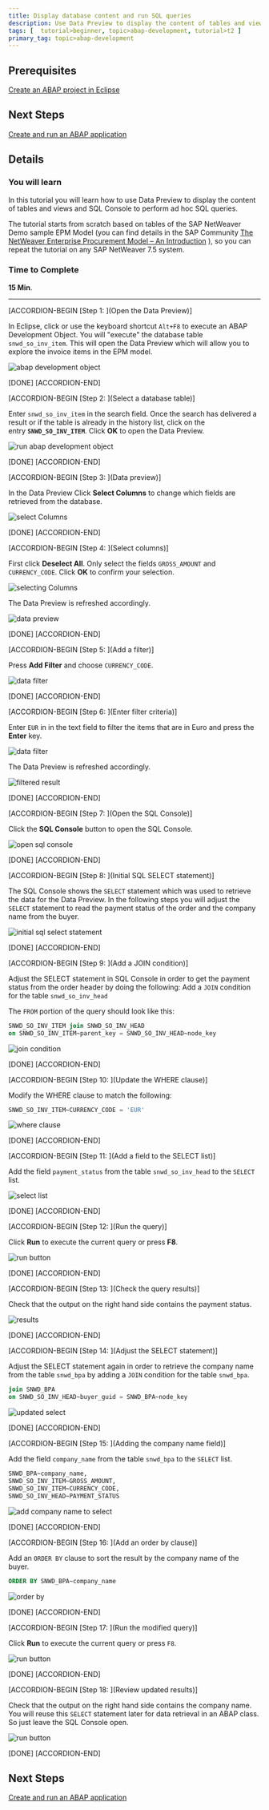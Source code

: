 ```yaml
---
title: Display database content and run SQL queries
description: Use Data Preview to display the content of tables and views and SQL Console to perform ad-hoc SQL queries
tags: [  tutorial>beginner, topic>abap-development, tutorial>t2 ]
primary_tag: topic>abap-development
---
```


## Prerequisites  
 [Create an ABAP project in Eclipse](http://www.sap.com/developer/tutorials/abap-create-project.html)


## Next Steps
[Create and run an ABAP application](http://www.sap.com/developer/tutorials/abap-create-basic-app.html)


## Details
### You will learn  
In this tutorial you will learn how to use Data Preview to display the content of tables and views and SQL Console to perform ad hoc SQL queries.

The tutorial starts from scratch based on tables of the SAP NetWeaver Demo sample EPM Model (you can find details in the SAP Community [The NetWeaver Enterprise Procurement Model – An Introduction](https://archive.sap.com/documents/docs/DOC-31458) ), so you can repeat the tutorial on any SAP NetWeaver 7.5 system.

### Time to Complete
**15 Min**.

---

[ACCORDION-BEGIN [Step 1: ](Open the Data Preview)]

In Eclipse, click or use the keyboard shortcut `Alt+F8` to execute an ABAP Development Object. You will "execute" the database table `snwd_so_inv_item`. This will open the Data Preview which will allow you to explore the invoice items in the EPM model.

![abap development object](abap-02-1.png)

[DONE]
[ACCORDION-END]

[ACCORDION-BEGIN [Step 2: ](Select a database table)]

Enter `snwd_so_inv_item` in the search field. Once the search has delivered a result or if the table is already in the history list, click on the entry **`SNWD_SO_INV_ITEM`**. Click **OK** to open the Data Preview.

![run abap development object](abap-02-2.png)

[DONE]
[ACCORDION-END]


[ACCORDION-BEGIN [Step 3: ](Data preview)]

In the Data Preview Click **Select Columns** to change which fields are retrieved from the database.

![select Columns](abap-02-3.png)

[DONE]
[ACCORDION-END]

[ACCORDION-BEGIN [Step 4: ](Select columns)]

First click **Deselect All**. Only select the fields `GROSS_AMOUNT` and `CURRENCY_CODE`. Click **OK** to confirm your selection.

![selecting Columns](abap-02-4a.png)

The Data Preview is refreshed accordingly.

![data preview](abap-02-4b.png)

[DONE]
[ACCORDION-END]

[ACCORDION-BEGIN [Step 5: ](Add a filter)]

Press **Add Filter** and choose `CURRENCY_CODE`.

![data filter](abap-02-5.png)

[DONE]
[ACCORDION-END]

[ACCORDION-BEGIN [Step 6: ](Enter filter criteria)]

Enter `EUR` in in the text field to filter the items that are in Euro and press the **Enter** key.

![data filter](abap-02-6a.png)

The Data Preview is refreshed accordingly.

![filtered result](abap-02-6b.png)

[DONE]
[ACCORDION-END]

[ACCORDION-BEGIN [Step 7: ](Open the SQL Console)]

Click the **SQL Console** button to open the SQL Console.

![open sql console](abap-02-7.png)


[DONE]
[ACCORDION-END]

[ACCORDION-BEGIN [Step 8: ](Initial SQL SELECT statement)]

The SQL Console shows the `SELECT` statement which was used to retrieve the data for the Data Preview. In the following steps you will adjust the `SELECT` statement to read the payment status of the order and the company name from the buyer.

![initial sql select statement](abap-02-8.png)

[DONE]
[ACCORDION-END]

[ACCORDION-BEGIN [Step 9: ](Add a JOIN condition)]

Adjust the SELECT statement in SQL Console in order to get the payment status from the order header by doing the following: Add a `JOIN` condition for the table `snwd_so_inv_head`

The `FROM` portion of the query should look like this:

```sql
SNWD_SO_INV_ITEM join SNWD_SO_INV_HEAD
on SNWD_SO_INV_ITEM~parent_key = SNWD_SO_INV_HEAD~node_key
```

![join condition](abap-02-9.png)

[DONE]
[ACCORDION-END]

[ACCORDION-BEGIN [Step 10: ](Update the WHERE clause)]

Modify the WHERE clause to match the following:

```sql
SNWD_SO_INV_ITEM~CURRENCY_CODE = 'EUR'
```
![where clause](abap-02-10.png)

[DONE]
[ACCORDION-END]

[ACCORDION-BEGIN [Step 11: ](Add a field to the SELECT list)]

Add the field `payment_status` from the table `snwd_so_inv_head` to the `SELECT` list.

![select list](abap-02-11.png)

[DONE]
[ACCORDION-END]


[ACCORDION-BEGIN [Step 12: ](Run the query)]

Click **Run** to execute the current query or press **F8**.

![run button](abap-02-12.png)

[DONE]
[ACCORDION-END]

[ACCORDION-BEGIN [Step 13: ](Check the query results)]

Check that the output on the right hand side contains the payment status.

![results](abap-02-13.png)

[DONE]
[ACCORDION-END]

[ACCORDION-BEGIN [Step 14: ](Adjust the SELECT statement)]

Adjust the SELECT statement again in order to retrieve the company name from the table `snwd_bpa` by adding a `JOIN` condition for the table `snwd_bpa`.

```sql
join SNWD_BPA
on SNWD_SO_INV_HEAD~buyer_guid = SNWD_BPA~node_key
```

![updated select](abap-02-14.png)

[DONE]
[ACCORDION-END]

[ACCORDION-BEGIN [Step 15: ](Adding the company name field)]

Add the field `company_name` from the table `snwd_bpa` to the `SELECT` list.

```sql
SNWD_BPA~company_name,
SNWD_SO_INV_ITEM~GROSS_AMOUNT,
SNWD_SO_INV_ITEM~CURRENCY_CODE,
SNWD_SO_INV_HEAD~PAYMENT_STATUS
```

![add company name to select](abap-02-15.png)


[DONE]
[ACCORDION-END]

[ACCORDION-BEGIN [Step 16: ](Add an order by clause)]

Add an `ORDER BY` clause to sort the result by the company name of the buyer.

```sql
ORDER BY SNWD_BPA~company_name
```

![order by](abap-02-16.png)

[DONE]
[ACCORDION-END]

[ACCORDION-BEGIN [Step 17: ](Run the modified query)]

Click **Run** to execute the current query or press `F8`.

![run button](abap-02-17.png)

[DONE]
[ACCORDION-END]

[ACCORDION-BEGIN [Step 18: ](Review updated results)]

Check that the output on the right hand side contains the company name. You will reuse this `SELECT` statement later for data retrieval in an ABAP class. So just leave the SQL Console open.

![run button](abap-02-18.png)

[DONE]
[ACCORDION-END]

## Next Steps
[Create and run an ABAP application](http://www.sap.com/developer/tutorials/abap-create-basic-app.html)
